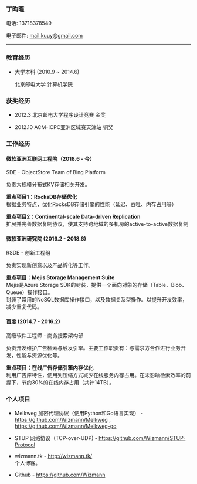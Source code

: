 ### 丁昀曈

电话: 13718378549

电子邮件: mail.kuuy@gmail.com

<hr />

### 教育经历

* 大学本科 (2010.9 ~ 2014.6)
    
    北京邮电大学 计算机学院

### 获奖经历

* 2012.3    北京邮电大学程序设计竞赛  金奖

* 2012.10   ACM-ICPC亚洲区域赛天津站 铜奖

### 工作经历

#### 微软亚洲互联网工程院（2018.6 - 今）

SDE - ObjectStore Team of Bing Platform

负责大规模分布式KV存储相关开发。

**重点项目1：RocksDB存储优化**                     
根据业务特点，优化RocksDB存储引擎的性能（延迟、吞吐、内存占用等）

**重点项目2：Continental-scale Data-driven Replication**          
扩展并完善数据复制协议，使其支持跨地域的多机房的active-to-active数据复制

#### 微软亚洲研究院 (2016.2 - 2018.6)

RSDE - 创新工程组

负责实现新创意以及产品孵化等工作。

**重点项目：Mejis Storage Management Suite**       
Mejis是Azure Storage SDK的封装，提供一个面向对象的存储（Table、Blob、Queue）操作接口。          
封装了常用的NoSQL数据库操作接口，以及数据关系型操作。以提升开发效率，减少重复代码。

#### 百度 (2014.7 - 2016.2)

高级软件工程师 - 商务搜索架构部

负责开发维护广告检索与触发引擎。主要工作职责有：与需求方合作进行业务开发，性能与资源优化等。

**重点项目：在线广告存储引擎内存优化**             
利用广告库特性，使用列压缩方式减少在线服务内存占用。在未影响检索效率的前提下，节约30%的在线内存占用（共计14TB）。

### 个人项目

* Melkweg 加密代理协议（使用Python和Go语言实现）  - https://github.com/Wizmann/Melkweg , https://github.com/Wizmann/Melkweg-go   

* STUP 网络协议（TCP-over-UDP) - https://github.com/Wizmann/STUP-Protocol      

* wizmann.tk - http://wizmann.tk/      
个人博客。

* Github - https://github.com/Wizmann

